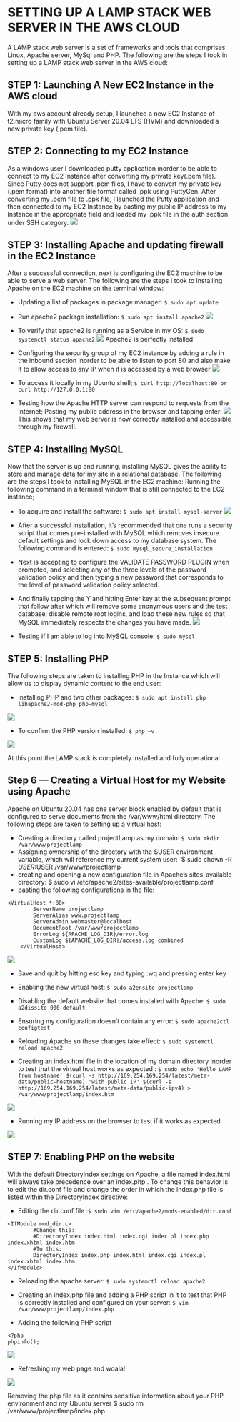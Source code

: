 # SETTING UP A LAMP STACK WEB SERVER IN THE AWS CLOUD

A LAMP stack web server is a set of frameworks and tools that comprises Linux, Apache server, MySql and PHP.
 The following are the steps I took in setting up a LAMP stack web server in the AWS cloud:
 
## STEP 1: Launching A New EC2 Instance in the AWS cloud

With my aws account already setup, I launched a new EC2 Instance of t2.micro family with Ubuntu Server 20.04 LTS (HVM) and downloaded a new private key (.pem file). 

## STEP 2: Connecting to my EC2 Instance

As a windows user I downloaded putty application inorder to be able to connect to my EC2 Instance after converting my private key(.pem file). Since Putty does not support .pem files, I have to convert my private key (.pem format) into another file format called .ppk using PuttyGen.
After converting my .pem file to .ppk file, I launched the Putty application and then connected to my EC2 Instance by pasting my public IP address to my Instance in the appropriate field and loaded my .ppk file in the auth section under SSH category. 
![](https://github.com/somex6/Darey.io-Projects/blob/main/img/lamp-images/connecting%20to%20ec2%20machine.png)

## STEP 3: Installing Apache and updating firewall in the EC2 Instance

After a successful connection, next is configuring the EC2 machine to be able to serve a web server. The following are the steps I took to installing Apache on the EC2 machine on the terminal window:
-	Updating a list of packages in package manager: `$ sudo apt update`
-	Run apache2 package installation: `$ sudo apt install apache2`
![](https://github.com/somex6/Darey.io-Projects/blob/main/img/lamp-images/installing%20apache2.png)
-	To verify that apache2 is running as a Service in my OS: `$ sudo systemctl status apache2`
![](https://github.com/somex6/Darey.io-Projects/blob/main/img/lamp-images/Apache2%20running%20perfectly.png)
 Apache2 is perfectly installed

- Configuring the security group of my EC2 instance by adding a rule in the inbound section inorder to be able to listen to port 80 and also make it to allow access to any IP when it is accessed by a web browser
![](https://github.com/somex6/Darey.io-Projects/blob/main/img/lamp-images/adding%20http%20rule.png)

- To access it locally in my Ubuntu shell; `$ curl http://localhost:80 or curl http://127.0.0.1:80`

- Testing how the Apache HTTP server can respond to requests from the Internet; Pasting my public address in the browser and tapping enter:
![](https://github.com/somex6/Darey.io-Projects/blob/main/img/lamp-images/Apache2%20working%20on%20browser.png)
This shows that my web server is now correctly installed and accessible through my firewall.

## STEP 4: Installing MySQL

Now that the server is up and running, installing MySQL gives the ability to store and manage data for my site in a relational database. The following are the steps I took to installing MySQL in the EC2 machine:
Running the following command in a terminal window that is still connected to the EC2 instance;
-	To acquire and install the software: `$ sudo apt install mysql-server`
![](https://github.com/somex6/Darey.io-Projects/blob/main/img/lamp-images/installing%20mysql%20server.png)

- After a successful installation,  it’s recommended that one runs a security script that comes pre-installed with MySQL which removes insecure default settings and lock down access to my database system. The following command is entered:
`$ sudo mysql_secure_installation`
- Next is accepting to configure the VALIDATE PASSWORD PLUGIN when prompted, and selecting any of the three levels of the password validation policy and then typing a new password that corresponds to the level of password validation policy selected.
- And finally tapping the Y and hitting Enter key at the subsequent prompt that follow after which will remove some anonymous users and the test database, disable remote root logins, and load these new rules so that MySQL immediately respects the changes you have made.
![](https://github.com/somex6/Darey.io-Projects/blob/main/img/lamp-images/mysql%20secure%20installation.png)

-	Testing if I am able to log into MySQL console: `$ sudo mysql`

## STEP 5: Installing PHP

The following steps are taken to installing PHP in the Instance which will allow us to display dynamic content to the end user:

-	Installing PHP and two other packages: `$ sudo apt install php libapache2-mod-php php-mysql`

![](https://github.com/somex6/Darey.io-Projects/blob/main/img/lamp-images/installing%20php.png)

-	To confirm the PHP version installed: `$ php –v`

![](https://github.com/somex6/Darey.io-Projects/blob/main/img/lamp-images/php%20installed%20perfectly.png)

At this point the LAMP stack is completely installed and fully operational

## Step 6 — Creating a Virtual Host for my Website using Apache

Apache on Ubuntu 20.04 has one server block enabled by default that is configured to serve documents from the /var/www/html directory. The following steps are taken to setting up a virtual host:
-	Creating a directory called projectLamp as my domain: `$ sudo mkdir /var/www/projectlamp`
-	Assigning ownership of the directory with the $USER environment variable, which will reference my current system user: `$ sudo chown -R $USER:$USER /var/www/projectlamp`
-	creating and opening a new configuration file in Apache’s sites-available directory: $ sudo vi /etc/apache2/sites-available/projectlamp.conf
-	pasting the following configurations in the file: 
```
<VirtualHost *:80>
	    ServerName projectlamp
	    ServerAlias www.projectlamp 
	    ServerAdmin webmaster@localhost
	    DocumentRoot /var/www/projectlamp
	    ErrorLog ${APACHE_LOG_DIR}/error.log
	    CustomLog ${APACHE_LOG_DIR}/access.log combined
	</VirtualHost>
 ```
 ![](https://github.com/somex6/Darey.io-Projects/blob/main/img/lamp-images/configuring%20virtual%20host.png)
 
 - Save and quit by hitting esc key and typing :wq and pressing enter key
 

-	Enabling the new virtual host: `$ sudo a2ensite projectlamp`
-	Disabling the default website that comes installed with Apache: `$ sudo a2dissite 000-default`
-	Ensuring my configuration doesn’t contain any error: `$ sudo apache2ctl configtest`
-	Reloading Apache so these changes take effect: `$ sudo systemctl reload apache2`
-	Creating an index.html file in the location of my domain directory inorder to test that the virtual host works as expected : `$ sudo echo 'Hello LAMP from hostname' $(curl -s http://169.254.169.254/latest/meta-data/public-hostname) 'with public IP' $(curl -s http://169.254.169.254/latest/meta-data/public-ipv4) > /var/www/projectlamp/index.htm`

![](https://github.com/somex6/Darey.io-Projects/blob/main/img/lamp-images/enabling%20the%20new%20config.png)

-	Running my IP address on the browser to test if it works as expected

![](https://github.com/somex6/Darey.io-Projects/blob/main/img/lamp-images/new%20virtual%20host%20working%20on%20browser.png)

## STEP 7: Enabling PHP on the website

With the default DirectoryIndex settings on Apache, a file named index.html will always take precedence over an index.php . To change this behavior is to edit the dir.conf file and change the order in which the index.php file is listed within the DirectoryIndex directive:
- Editing the dir.conf file :`$ sudo vim /etc/apache2/mods-enabled/dir.conf`
```
<IfModule mod_dir.c>
        #Change this:
        #DirectoryIndex index.html index.cgi index.pl index.php index.xhtml index.htm
        #To this:
        DirectoryIndex index.php index.html index.cgi index.pl index.xhtml index.htm
</IfModule>
```
- Reloading the apache server: `$ sudo systemctl reload apache2`

- Creating an index.php file and adding a PHP script in it to test that PHP is correctly installed and configured on your server: `$ vim /var/www/projectlamp/index.php`

- Adding the following PHP script
 ```
 <?php
phpinfo();
```
![](https://github.com/somex6/Darey.io-Projects/blob/main/img/lamp-images/editing%20the%20dir%20file.png)

- Refreshing my web page and woala!

![](https://github.com/somex6/Darey.io-Projects/blob/main/img/lamp-images/php%20working%20on%20browser.png)

Removing the php file as it contains sensitive information about your PHP environment and my Ubuntu server
$ sudo rm /var/www/projectlamp/index.php
